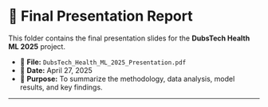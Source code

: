 # 📄 Final Presentation Report

This folder contains the final presentation slides for the **DubsTech Health ML 2025** project.

- 📂 **File:** `DubsTech_Health_ML_2025_Presentation.pdf`
- 📅 **Date:** April 27, 2025
- 🎯 **Purpose:** To summarize the methodology, data analysis, model results, and key findings.

---


